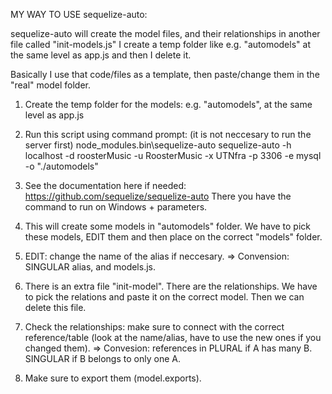 MY WAY TO USE sequelize-auto:

sequelize-auto will create the model files, and their relationships in another file called "init-models.js"
I create a temp folder like e.g. "automodels" at the same level as app.js and then I delete it.

Basically I use that code/files as a template, then paste/change them in the "real" model folder.

1) Create the temp folder for the models: e.g. "automodels", at the same level as app.js

2) Run this script using command prompt: (it is not neccesary to run the server first)
node_modules\.bin\sequelize-auto sequelize-auto -h localhost -d roosterMusic -u RoosterMusic -x UTNfra -p 3306 -e mysql -o "./automodels"

3) See the documentation here if needed: https://github.com/sequelize/sequelize-auto
There you have the command to run on Windows + parameters.

4) This will create some models in "automodels" folder. We have to pick these models, EDIT them and then place on the correct "models" folder.

5) EDIT: change the name of the alias if neccesary. => Convension: SINGULAR alias, and models.js.

6) There is an extra file "init-model". There are the relationships. We have to pick the relations and paste it on the correct model. Then we can delete this file.

7) Check the relationships: make sure to connect with the correct reference/table (look at the name/alias, have to use the new ones if you changed them). => Convesion: references in PLURAL if A has many B. SINGULAR if B belongs to only one A.

8) Make sure to export them (model.exports).